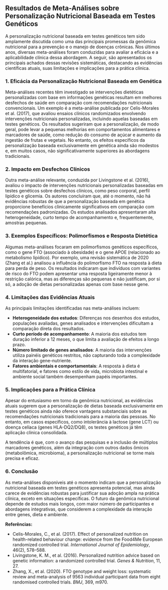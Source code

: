
## Resultados de Meta-Análises sobre Personalização Nutricional Baseada em Testes Genéticos

A personalização nutricional baseada em testes genéticos tem sido amplamente discutida como uma das principais promessas da genômica nutricional para a prevenção e o manejo de doenças crônicas. Nos últimos anos, diversas meta-análises foram conduzidas para avaliar a eficácia e a aplicabilidade clínica dessa abordagem. A seguir, são apresentados os principais achados dessas revisões sistemáticas, destacando as evidências científicas atuais, suas limitações e implicações para a prática clínica.

### 1. Eficácia da Personalização Nutricional Baseada em Genética

Meta-análises recentes têm investigado se intervenções dietéticas personalizadas com base em informações genéticas resultam em melhores desfechos de saúde em comparação com recomendações nutricionais convencionais. Um exemplo é a meta-análise publicada por Celis-Morales et al. (2017), que avaliou ensaios clínicos randomizados envolvendo intervenções nutricionais personalizadas, incluindo aquelas baseadas em testes genéticos. Os resultados sugeriram que a personalização, de modo geral, pode levar a pequenas melhorias em comportamentos alimentares e marcadores de saúde, como redução do consumo de açúcar e aumento da ingestão de frutas e vegetais. No entanto, os efeitos específicos da personalização baseada exclusivamente em genética ainda são modestos e, em muitos casos, não significativamente superiores às abordagens tradicionais.

### 2. Impacto em Desfechos Clínicos

Outra meta-análise relevante, conduzida por Livingstone et al. (2016), avaliou o impacto de intervenções nutricionais personalizadas baseadas em testes genéticos sobre desfechos clínicos, como peso corporal, perfil lipídico e glicemia. Os autores concluíram que, até o momento, não há evidências robustas de que a personalização baseada em genética proporcione benefícios clinicamente significativos em comparação com recomendações padronizadas. Os estudos analisados apresentaram alta heterogeneidade, curto tempo de acompanhamento e, frequentemente, amostras pequenas.

### 3. Exemplos Específicos: Polimorfismos e Resposta Dietética

Algumas meta-análises focaram em polimorfismos genéticos específicos, como o gene FTO (associado à obesidade) e o gene APOE (relacionado ao metabolismo lipídico). Por exemplo, uma revisão sistemática de 2020 (Zhang et al.) analisou a influência do polimorfismo FTO na resposta à dieta para perda de peso. Os resultados indicaram que indivíduos com variantes de risco do FTO podem apresentar uma resposta ligeiramente menor à restrição calórica, mas as diferenças são pequenas e não justificam, por si só, a adoção de dietas personalizadas apenas com base nesse gene.

### 4. Limitações das Evidências Atuais

As principais limitações identificadas nas meta-análises incluem:

- **Heterogeneidade dos estudos**: Diferenças nos desenhos dos estudos, populações avaliadas, genes analisados e intervenções dificultam a comparação direta dos resultados.
- **Curto período de acompanhamento**: A maioria dos estudos tem duração inferior a 12 meses, o que limita a avaliação de efeitos a longo prazo.
- **Número limitado de genes analisados**: A maioria das intervenções utiliza painéis genéticos restritos, não capturando toda a complexidade da interação gene-nutriente.
- **Fatores ambientais e comportamentais**: A resposta à dieta é multifatorial, e fatores como estilo de vida, microbiota intestinal e ambiente social também desempenham papéis importantes.

### 5. Implicações para a Prática Clínica

Apesar do entusiasmo em torno da genômica nutricional, as evidências atuais sugerem que a personalização de dietas baseada exclusivamente em testes genéticos ainda não oferece vantagens substanciais sobre as recomendações nutricionais tradicionais para a maioria das pessoas. No entanto, em casos específicos, como intolerância à lactose (gene LCT) ou doença celíaca (genes HLA-DQ2/DQ8), os testes genéticos já têm aplicação clínica consolidada.

A tendência é que, com o avanço das pesquisas e a inclusão de múltiplos marcadores genéticos, além da integração com outros dados ômicos (metabolômica, microbioma), a personalização nutricional se torne mais precisa e eficaz.

### 6. Conclusão

As meta-análises disponíveis até o momento indicam que a personalização nutricional baseada em testes genéticos apresenta potencial, mas ainda carece de evidências robustas para justificar sua adoção ampla na prática clínica, exceto em situações específicas. O futuro da genômica nutricional depende de estudos mais longos, com maior número de participantes e abordagens integrativas, que considerem a complexidade da interação entre genes, dieta e ambiente.

**Referências:**

- Celis-Morales, C., et al. (2017). Effect of personalized nutrition on health-related behaviour change: evidence from the Food4Me European randomized controlled trial. *International Journal of Epidemiology*, 46(2), 578–588.
- Livingstone, K. M., et al. (2016). Personalized nutrition advice based on genetic information: a randomized controlled trial. *Genes & Nutrition*, 11, 27.
- Zhang, X., et al. (2020). FTO genotype and weight loss: systematic review and meta-analysis of 9563 individual participant data from eight randomised controlled trials. *BMJ*, 369, m970.

```
